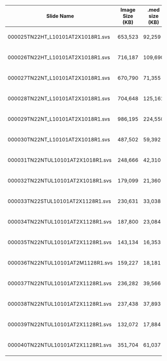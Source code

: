 | Slide Name | Image Size (KB) | .med size (KB) | suspicious | atypical | StackCount | BestFocusLayer | Width | Height | MPP | CNV Time (s) | AIX Time (s) | EXE Time | Host | GPU |
|----|----|----|----|----|----|----|----|----|----|----|----|---|---|---|
|000025TN22HT_L10101AT2X1018R1.svs|653,523|92,259|36|170|1|1|87,647|89,963|0.2516|00:00:05 12.262|00:00:19 29.649|2023-05-06 14:03:20|TSLE|RTX-5000|
|000026TN22HT_L10101AT2X1018R1.svs|716,187|109,690|901|3,072|1|1|89,639|89,638|0.2516|00:00:05 08.957|00:00:24 34.925|2023-05-06 14:29:27|TSLE|RTX-5000|
|000027TN22NT_L10101AT2X1018R1.svs|670,790|71,355|0|8|1|1|89,639|89,479|0.2516|00:00:05 10.928|00:00:09 57.329|2023-05-06 15:19:10|TSLE|RTX-5000|
|000028TN22NT_L10101AT2X1018R1.svs|704,648|125,161|17|838|1|1|89,639|89,803|0.2516|00:00:05 15.519|00:00:23 52.131|2023-05-06 15:35:41|TSLE|RTX-5000|
|000029TN22NT_L10101AT2X1018R1.svs|986,195|224,550|13|121|1|1|87,647|90,128|0.2516|00:00:05 06.284|00:00:23 58.694|2023-05-06 16:06:11|TSLE|RTX-5000|
|000030TN22NT_L10101AT2X1018R1.svs|487,502|59,392|5|93|1|1|89,639|89,314|0.2516|00:00:05 01.979|00:00:20 49.939|2023-05-06 16:36:34|TSLE|RTX-5000|
|000031TN22NTUL10101AT2X1018R1.svs|248,666|42,310|9|238|1|1|43,823|45,341|0.2516|00:00:01 17.594|00:00:06 41.851|2023-05-06 17:07:33|TSLE|RTX-5000|
|000032TN22NTUL10101AT2X1018R1.svs|179,099|21,360|4|55|1|1|49,799|44,046|0.2516|00:00:01 22.641|00:00:06 05.842|2023-05-06 17:15:54|TSLE|RTX-5000|
|000033TN22STUL10101AT2X1128R1.svs|230,631|33,038|49|424|1|1|57,767|44,562|0.2516|00:00:01 39.233|00:00:06 45.419|2023-05-06 17:23:43|TSLE|RTX-5000|
|000034TN22NTUL10101AT2X1128R1.svs|187,800|23,084|3|61|1|1|59,759|47,348|0.2516|00:00:01 49.136|00:00:06 08.575|2023-05-06 17:32:34|TSLE|RTX-5000|
|000035TN22NTUL10101AT2X1128R1.svs|143,134|16,353|21|164|1|1|51,791|44,220|0.2516|00:00:01 26.948|00:00:06 36.926|2023-05-06 17:41:00|TSLE|RTX-5000|
|000036TN22NTUL10101AT2M1128R1.svs|159,227|18,181|3|32|1|1|44,744|44,757|0.2521|00:00:01 16.365|00:00:05 07.627|2023-05-06 17:49:25|TSLE|RTX-5000|
|000037TN22NTUL10101AT2X1128R1.svs|236,282|39,566|2|45|1|1|47,808|45,353|0.2516|00:00:01 23.188|00:00:06 51.500|2023-05-06 17:56:10|TSLE|RTX-5000|
|000038TN22NTUL10101AT2X1128R1.svs|237,438|37,893|3|88|1|1|57,767|50,614|0.2516|00:00:01 50.880|00:00:08 00.232|2023-05-06 18:04:46|TSLE|RTX-5000|
|000039TN22NTUL10101AT2X1128R1.svs|132,072|17,884|0|32|1|1|55,775|45,700|0.2516|00:00:01 33.806|00:00:05 32.757|2023-05-06 18:15:05|TSLE|RTX-5000|
|000040TN22NTUL10101AT2X1128R1.svs|351,704|61,037|9|139|1|1|57,767|48,490|0.2516|00:00:01 48.996|00:00:08 03.825|2023-05-06 18:22:31|TSLE|RTX-5000|
